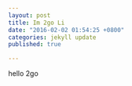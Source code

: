 ```yaml
---
layout: post
title: Im 2go Li
date: "2016-02-02 01:54:25 +0800"
categories: jekyll update
published: true

---
```

hello 2go